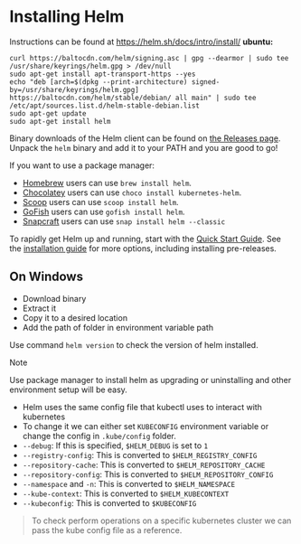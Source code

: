 # Installing Helm

Instructions can be found at https://helm.sh/docs/intro/install/
**ubuntu:**

```console
curl https://baltocdn.com/helm/signing.asc | gpg --dearmor | sudo tee /usr/share/keyrings/helm.gpg > /dev/null
sudo apt-get install apt-transport-https --yes
echo "deb [arch=$(dpkg --print-architecture) signed-by=/usr/share/keyrings/helm.gpg] https://baltocdn.com/helm/stable/debian/ all main" | sudo tee /etc/apt/sources.list.d/helm-stable-debian.list
sudo apt-get update
sudo apt-get install helm
```

Binary downloads of the Helm client can be found on [the Releases page](https://github.com/helm/helm/releases/latest).
Unpack the `helm` binary and add it to your PATH and you are good to go!

If you want to use a package manager:

- [Homebrew](https://brew.sh/) users can use `brew install helm`.
- [Chocolatey](https://chocolatey.org/) users can use `choco install kubernetes-helm`.
- [Scoop](https://scoop.sh/) users can use `scoop install helm`.
- [GoFish](https://gofi.sh/) users can use `gofish install helm`.
- [Snapcraft](https://snapcraft.io/) users can use `snap install helm --classic`

To rapidly get Helm up and running, start with the [Quick Start Guide](https://helm.sh/docs/intro/quickstart/).
See the [installation guide](https://helm.sh/docs/intro/install/) for more options, including installing pre-releases.

## On Windows

- Download binary
- Extract it
- Copy it to a desired location
- Add the path of folder in environment variable path

Use command `helm version` to check the version of helm installed.

> [!Note]
> Use package manager to install helm as upgrading or uninstalling and other environment setup will be easy.

- Helm uses the same config file that kubectl uses to interact with kubernetes
- To change it we can either set `KUBECONFIG` environment variable or change the config in `.kube/config` folder.
- `--debug`: If this is specified, `$HELM_DEBUG` is set to `1`
- `--registry-config`: This is converted to `$HELM_REGISTRY_CONFIG`
- `--repository-cache`: This is converted to `$HELM_REPOSITORY_CACHE`
- `--repository-config`: This is converted to `$HELM_REPOSITORY_CONFIG`
- `--namespace` and `-n`: This is converted to `$HELM_NAMESPACE`
- `--kube-context`: This is converted to `$HELM_KUBECONTEXT`
- `--kubeconfig`: This is converted to `$KUBECONFIG`

> To check perform operations on a specific kubernetes cluster we can pass the kube config file as a reference.
